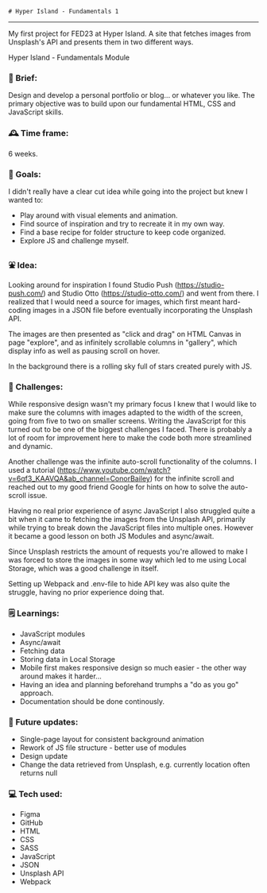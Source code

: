     # Hyper Island - Fundamentals 1

---

My first project for FED23 at Hyper Island. A site that fetches images from Unsplash's API and presents them in two different ways.

Hyper Island - Fundamentals Module

### :briefcase: Brief:

Design and develop a personal portfolio or blog... or whatever you like. The primary objective was to build upon our fundamental HTML, CSS and JavaScript skills.

### :mantelpiece_clock: Time frame:

6 weeks.

### :dart: Goals:

I didn't really have a clear cut idea while going into the project but knew I wanted to:

- Play around with visual elements and animation.
- Find source of inspiration and try to recreate it in my own way.
- Find a base recipe for folder structure to keep code organized.
- Explore JS and challenge myself.

### :fountain: Idea:

Looking around for inspiration I found Studio Push (https://studio-push.com/) and Studio Otto (https://studio-otto.com/) and went from there. I realized that I would need a source for images, which first meant hard-coding images in a JSON file before eventually incorporating the Unsplash API.

The images are then presented as "click and drag" on HTML Canvas in page "explore", and as infinitely scrollable columns in "gallery", which display info as well as pausing scroll on hover.

In the background there is a rolling sky full of stars created purely with JS.

### :mount_fuji: Challenges:

While responsive design wasn't my primary focus I knew that I would like to make sure the columns with images adapted to the width of the screen, going from five to two on smaller screens. Writing the JavaScript for this turned out to be one of the biggest challenges I faced. There is probably a lot of room for improvement here to make the code both more streamlined and dynamic.

Another challenge was the infinite auto-scroll functionality of the columns. I used a tutorial (https://www.youtube.com/watch?v=6qf3_KAAVQA&ab_channel=ConorBailey) for the infinite scroll and reached out to my good friend Google for hints on how to solve the auto-scroll issue.

Having no real prior experience of async JavaScript I also struggled quite a bit when it came to fetching the images from the Unsplash API, primarily while trying to break down the JavaScript files into multiple ones. However it became a good lesson on both JS Modules and async/await.

Since Unsplash restricts the amount of requests you're allowed to make I was forced to store the images in some way which led to me using Local Storage, which was a good challenge in itself.

Setting up Webpack and .env-file to hide API key was also quite the struggle, having no prior experience doing that.

### :spiral_notepad: Learnings:

- JavaScript modules
- Async/await
- Fetching data
- Storing data in Local Storage
- Mobile first makes responsive design so much easier - the other way around makes it harder...
- Having an idea and planning beforehand trumphs a "do as you go" approach.
- Documentation should be done continously.

### :peacock: Future updates:

- Single-page layout for consistent background animation
- Rework of JS file structure - better use of modules
- Design update
- Change the data retrieved from Unsplash, e.g. currently location often returns null

### :computer: Tech used:

- Figma
- GitHub
- HTML
- CSS
- SASS
- JavaScript
- JSON
- Unsplash API
- Webpack